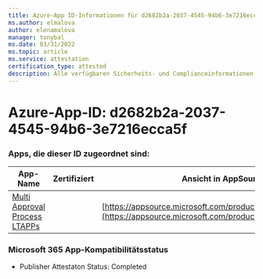 ```yaml
---
title: Azure-App ID-Informationen für d2682b2a-2037-4545-94b6-3e7216ecca5f
ms.author: elmalova
author: elenamalova
manager: tonybal
ms.date: 03/31/2022
ms.topic: article
ms.service: attestation
certification_type: attested
description: Alle verfügbaren Sicherheits- und Complianceinformationen für d2682b2a-2037-4545-94b6-3e7216ecca5f.
---
```

# <a name="azure-app-id-d2682b2a-2037-4545-94b6-3e7216ecca5f"></a>Azure-App-ID: d2682b2a-2037-4545-94b6-3e7216ecca5f


### <a name="apps-associated-with-this-id"></a>Apps, die dieser ID zugeordnet sind:
| **App-Name** | **Zertifiziert** | **Ansicht in AppSource** |
|--------------|---------------|-----------------------|
| [Multi Approval Process LTAPPs](../forward/WA200003188.md) |  | [https://appsource.microsoft.com/product/office/WA200003188](https://appsource.microsoft.com/product/office/WA200003188) |

### <a name="microsoft-365-app-compliance-status"></a>Microsoft 365 App-Kompatibilitätsstatus
- Publisher Attestaton Status: Completed

